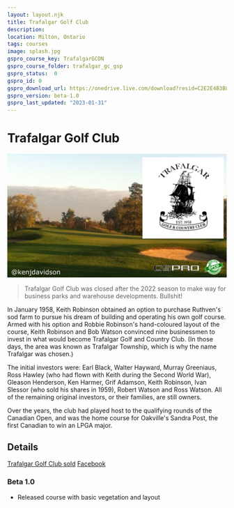 ```yaml
---
layout: layout.njk
title: Trafalgar Golf Club
description: 
location: Milton, Ontario
tags: courses
image: splash.jpg
gspro_course_key: TrafalgarGCON
gspro_course_folder: trafalgar_gc_gsp
gspro_status:  0
gspro_id: 0
gspro_download_url: https://onedrive.live.com/download?resid=C2E2E4B3B8DD77A3%21196817&authkey=!AIj_03IKBvv-zmg
gspro_version: beta-1.0
gspro_last_updated: "2023-01-31"
---
```


# Trafalgar Golf Club

![Splash Image](./splash.jpg)

> Trafalgar Golf Club was closed after the 2022 season to make way for business parks and warehouse developments.  Bullshit!

In January 1958, Keith Robinson obtained an option to purchase Ruthven's sod farm to pursue his dream of building and operating his own golf course. Armed with his option and Robbie Robinson's hand-coloured layout of the course, Keith Robinson and Bob Watson convinced nine businessmen to invest in what would become Trafalgar Golf and Country Club. (In those days, the area was known as Trafalgar Township, which is why the name Trafalgar was chosen.)

The initial investors were: Earl Black, Walter Hayward, Murray Greeniaus, Ross Hawley (who had flown with Keith during the Second World War), Gleason Henderson, Ken Harmer, Grif Adamson, Keith Robinson, Ivan Slessor (who sold his shares in 1959), Robert Watson and Ross Watson. All of the remaining original investors, or their families, are still owners.

Over the years, the club had played host to the qualifying rounds of the Canadian Open, and was the home course for Oakville's Sandra Post, the first Canadian to win an LPGA major.

## Details 

[Trafalgar Golf Club sold](https://www.hamiltonnews.com/news-story/9248838-trafalgar-golf-and-country-club-sold-to-real-estate-company/)
[Facebook](https://www.facebook.com/trafalgargc/)

### Beta 1.0

- Released course with basic vegetation and layout